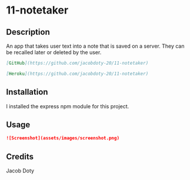 # 11-notetaker

## Description 
An app that takes user text into a note that is saved on a server. They can be recalled later or deleted by the user.
```md
[GitHub](https://github.com/jacobdoty-20/11-notetaker)
```
```md
[Heroku](https://github.com/jacobdoty-20/11-notetaker)
```

## Installation
I installed the express npm module for this project.

## Usage 

```md
![Screenshot](assets/images/screenshot.png)
```

## Credits
Jacob Doty

